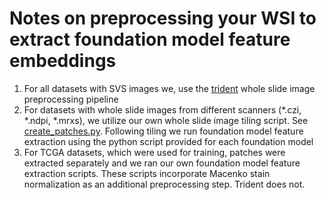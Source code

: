 # Notes on preprocessing your WSI to extract foundation model feature embeddings
1. For all datasets with SVS images we, use the [trident](https://github.com/mahmoodlab/trident) whole slide image preprocessing pipeline
2. For datasets with whole slide images from different scanners (*.czi, *.ndpi, *.mrxs), we utilize our own whole slide image tiling script. See [create_patches.py](create_patches.py). Following tiling we run foundation model feature extraction using the python script provided for each foundation model
3. For TCGA datasets, which were used for training, patches were extracted separately and we ran our own foundation model feature extraction scripts. These scripts incorporate Macenko stain normalization as an additional preprocessing step. Trident does not.
   
